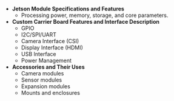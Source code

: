 - **Jetson Module Specifications and Features**
  - Processing power, memory, storage, and core parameters.
- **Custom Carrier Board Features and Interface Description**
  - GPIO
  - I2C/SPI/UART
  - Camera Interface (CSI)
  - Display Interface (HDMI)
  - USB Interface
  - Power Management
- **Accessories and Their Uses**
  - Camera modules
  - Sensor modules
  - Expansion modules
  - Mounts and enclosures

